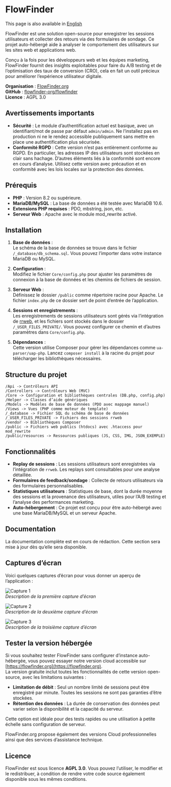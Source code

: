 # FlowFinder

This page is also available in [English](README.md)

FlowFinder est une solution open-source pour enregistrer les sessions utilisateurs et collecter des retours via des formulaires de sondage. Ce projet auto-hébergé aide à analyser le comportement des utilisateurs sur les sites web et applications web.

Conçu à la fois pour les développeurs web et les équipes marketing, FlowFinder fournit des insights exploitables pour faire du A/B testing et de l’optimisation des taux de conversion (CRO), cela en fait un outil précieux pour améliorer l’expérience utilisateur digitale.

**Organisation** : [FlowFinder.org](https://flowfinder.org)  
**GitHub** : [flowfinder-org/flowfinder](https://github.com/flowfinder-org/flowfinder)  
**Licence** : AGPL 3.0

## Avertissements importants

- **Sécurité** : Le module d’authentification actuel est basique, avec un identifiant/mot de passe par défaut `admin/admin`. Ne l’installez pas en production ni ne le rendez accessible publiquement sans mettre en place une authentification plus sécurisée.
- **Conformité RGPD** : Cette version n’est pas entièrement conforme au RGPD. En particulier, les adresses IP des utilisateurs sont stockées en clair sans hachage. D’autres éléments liés à la conformité sont encore en cours d’analyse. Utilisez cette version avec précaution et en conformité avec les lois locales sur la protection des données.

## Prérequis

- **PHP** : Version 8.2 ou supérieure.
- **MariaDB/MySQL** : La base de données a été testée avec MariaDB 10.6.
- **Extensions PHP requises** : PDO, mbstring, json, etc.
- **Serveur Web** : Apache avec le module mod_rewrite activé.

## Installation

1. **Base de données** :  
   Le schéma de la base de données se trouve dans le fichier `/_database/db_schema.sql`. Vous pouvez l’importer dans votre instance MariaDB ou MySQL.

2. **Configuration** :  
   Modifiez le fichier `Core/config.php` pour ajuster les paramètres de connexion à la base de données et les chemins de fichiers de session.

3. **Serveur Web** :  
   Définissez le dossier `/public` comme répertoire racine pour Apache. Le fichier `index.php` de ce dossier sert de point d’entrée de l’application.

4. **Sessions et enregistrements** :  
   Les enregistrements de sessions utilisateurs sont gérés via l’intégration de [rrweb](https://github.com/rrweb-io/rrweb), et les fichiers sont stockés dans le dossier `/_USER_FILES_PRIVATE/`. Vous pouvez configurer ce chemin et d’autres paramètres dans `Core/config.php`.

5. **Dépendances** :  
   Cette version utilise Composer pour gérer les dépendances comme `ua-parser/uap-php`. Lancez `composer install` à la racine du projet pour télécharger les bibliothèques nécessaires.

## Structure du projet

```
/Api -> Contrôleurs API 
/Controllers -> Contrôleurs Web (MVC) 
/Core -> Configuration et bibliothèques centrales (DB.php, config.php) 
/Helper -> Classes d’aide génériques 
/Models -> Modèles de base de données (PDO avec mappage manuel) 
/Views -> Vues (PHP comme moteur de template) 
/_database -> Fichier SQL du schéma de base de données 
/_USER_FILES_PRIVATE -> Fichiers des sessions rrweb 
/vendor -> Bibliothèques Composer 
/public -> Fichiers web publics (htdocs) avec .htaccess pour mod_rewrite 
/public/resources -> Ressources publiques (JS, CSS, IMG, JSON_EXEMPLE)
```

## Fonctionnalités

- **Replay de sessions** : Les sessions utilisateurs sont enregistrées via l’intégration de `rrweb`. Les replays sont consultables pour une analyse détaillée.
- **Formulaires de feedback/sondage** : Collecte de retours utilisateurs via des formulaires personnalisables.
- **Statistiques utilisateurs** : Statistiques de base, dont la durée moyenne des sessions et la provenance des utilisateurs, utiles pour l’A/B testing et l’analyse des performances marketing.
- **Auto-hébergement** : Ce projet est conçu pour être auto-hébergé avec une base MariaDB/MySQL et un serveur Apache.

## Documentation

La documentation complète est en cours de rédaction. Cette section sera mise à jour dès qu’elle sera disponible.

## Captures d’écran

Voici quelques captures d’écran pour vous donner un aperçu de l’application :

![Capture 1](public/resources/img/screenshot1.png)  
*Description de la première capture d’écran*

![Capture 2](public/resources/img/screenshot2.png)  
*Description de la deuxième capture d’écran*

![Capture 3](public/resources/img/screenshot3.png)  
*Description de la troisième capture d’écran*

## Tester la version hébergée

Si vous souhaitez tester FlowFinder sans configurer d’instance auto-hébergée, vous pouvez essayer notre version cloud accessible sur [https://flowfinder.org](https://flowfinder.org).  
La version gratuite inclut toutes les fonctionnalités de cette version open-source, avec les limitations suivantes :

- **Limitation de débit** : Seul un nombre limité de sessions peut être enregistré par minute. Toutes les sessions ne sont pas garanties d’être stockées.
- **Rétention des données** : La durée de conservation des données peut varier selon la disponibilité et la capacité du serveur.

Cette option est idéale pour des tests rapides ou une utilisation à petite échelle sans configuration de serveur.

FlowFinder.org propose également des versions Cloud professionnelles ainsi que des services d’assistance technique.

## Licence

FlowFinder est sous licence **AGPL 3.0**. Vous pouvez l’utiliser, le modifier et le redistribuer, à condition de rendre votre code source également disponible sous les mêmes conditions.